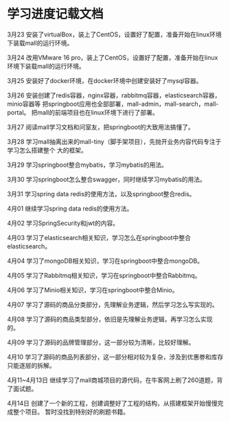 # 学习进度记载文档

3月23
安装了virtualBox，装上了CentOS，设置好了配置，准备开始在linux环境下装载mall的运行环境。

3月24
改用VMware 16 pro，装上了CentOS，设置好了配置，准备开始在linux环境下装载mall的运行环境。

3月25
安装好了docker环境，在docker环境中创建安装好了mysql容器。

3月26
安装创建了redis容器，nginx容器，rabbitmq容器，elasticsearch容器，minio容器等
把springboot应用也全部部署，mall-admin，mall-search，mall-portal。
把mall的前端项目也在linux环境下进行了部署。

3月27
阅读mall学习文档和问室友，把springboot的大致用法搞懂了。

3月28
学习mall抽离出来的mall-tiny（脚手架项目），先抛开业务内容代码专注于学习怎么搭建整个
大的框架。

3月29
学习springboot整合mybatis，学习mybatis的用法。

3月30
学习springboot怎么整合swagger，同时继续学习mybatis的用法。

3月31
学习spring data redis的使用方法，以及springboot整合redis。

4月01
继续学习spring data redis的使用方法。

4月02
学习SpringSecurity和jwt的内容。

4月03
学习了elasticsearch相关知识，学习怎么在springboot中整合elasticsearch。

4月04
学习了mongoDB相关知识，学习在springboot中整合mongoDB。

4月05
学习了Rabbitmq相关知识，学习在springboot中整合Rabbitmq。

4月06
学习了Minio相关知识，学习在springboot中整合Minio。

4月07
学习了源码的商品分类部分，先理解业务逻辑，然后学习怎么写实现的。

4月08
学习了源码的商品类型部分，依旧是先理解业务逻辑，再学习怎么实现的。

4月09
学习了源码的品牌管理部分，这一部分较为清晰，比较好理解。

4月10
学习了源码的商品列表部分，这一部分相对较为复杂，涉及到优惠劵和库存
只能逐层的拆解。

4月11~4月13日
继续学习了mall商城项目的源代码，在牛客网上刷了260道题，背了面试题。

4月14日
创建了一个新的工程，创建调整好了工程的结构，从搭建框架开始慢慢完成整个项目。
暂时没找到特别好的刷题书籍。
